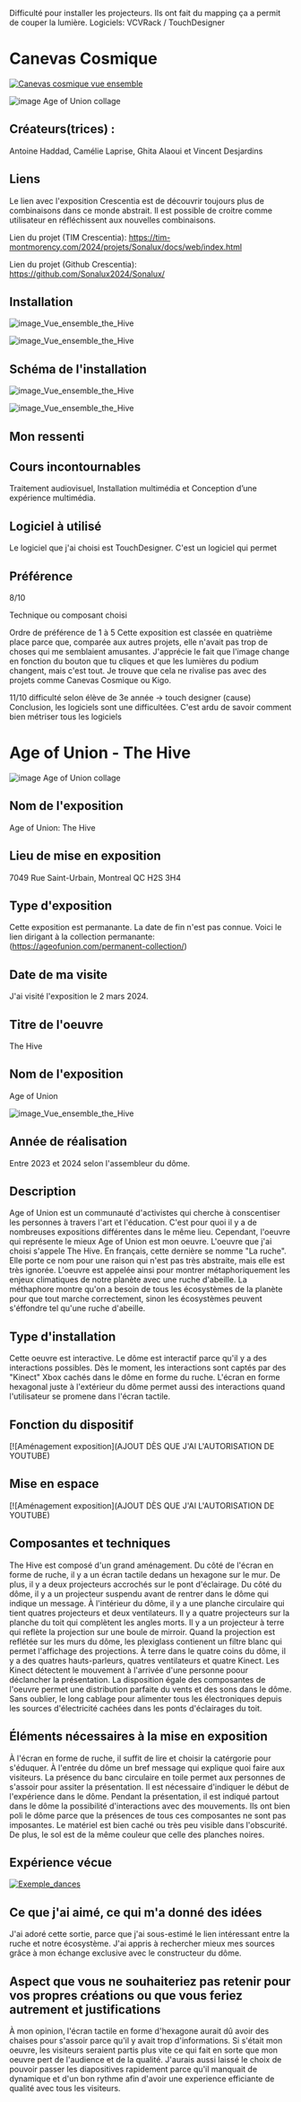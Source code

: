 
Difficulté pour installer les projecteurs. Ils ont fait du mapping ça a permit de couper la lumière.
Logiciels: VCVRack / TouchDesigner

# Canevas Cosmique

[![Canevas cosmique vue ensemble](https://github.com/PerformX2/H24_V11_inspirations_CRUZ/blob/989522648849cacf4cf5d91b01900125f5e392f1/Crescentia/Crescentia_Canevas_Cosmique/Medias/Canevas_cosmique_vue_ensemble.png)](https://www.youtube.com/watch?v=UKHRZihT_z8&list=PLcwpEbanae5KS6LFHpLidNVjHQ6Q0F_Oa)

![image Age of Union collage](Medias/Age_of_Union_présentation.jpg)

## Créateurs(trices) :
Antoine Haddad, Camélie Laprise, Ghita Alaoui et Vincent Desjardins


## Liens
Le lien avec l'exposition Crescentia est de découvrir toujours plus de combinaisons dans ce monde abstrait. Il est possible de croitre comme utilisateur en réfléchissent aux nouvelles combinaisons.

Lien du projet (TIM Crescentia):
https://tim-montmorency.com/2024/projets/Sonalux/docs/web/index.html

Lien du projet (Github Crescentia):
https://github.com/Sonalux2024/Sonalux/


## Installation 

![image_Vue_ensemble_the_Hive](Medias/Vue_ensemble_the_Hive.JPG)

![image_Vue_ensemble_the_Hive](Medias/Vue_ensemble_the_Hive.JPG)


## Schéma de l'installation

![image_Vue_ensemble_the_Hive](Medias/Vue_ensemble_the_Hive.JPG)

![image_Vue_ensemble_the_Hive](Medias/Vue_ensemble_the_Hive.JPG)


## Mon ressenti




## Cours incontournables
Traitement audiovisuel, Installation multimédia et Conception d’une expérience multimédia.


## Logiciel à utilisé
Le logiciel que j'ai choisi est TouchDesigner. C'est un logiciel qui permet 


## Préférence
8/10



Technique ou composant choisi


Ordre de préférence de 1 à 5
Cette exposition est classée en quatrième place parce que, comparée aux autres projets, elle n'avait pas trop de choses qui me semblaient amusantes. J'apprécie le fait que l'image change en fonction du bouton que tu cliques et que les lumières du podium changent, mais c'est tout. Je trouve que cela ne rivalise pas avec des projets comme Canevas Cosmique ou Kigo.

11/10 difficulté selon élève de 3e année -> touch designer (cause) Conclusion, les logiciels sont une difficultées. C'est ardu de savoir comment bien métriser tous les logiciels

# Age of Union - The Hive

![image Age of Union collage](Medias/Age_of_Union_présentation.jpg)


## Nom de l'exposition
Age of Union: The Hive

## Lieu de mise en exposition
7049 Rue Saint-Urbain, Montreal QC H2S 3H4

## Type d'exposition
Cette exposition est permanante. La date de fin n'est pas connue. Voici le lien dirigant à la collection permanante: (https://ageofunion.com/permanent-collection/)

## Date de ma visite
J'ai visité l'exposition le 2 mars 2024.

## Titre de l'oeuvre
The Hive

## Nom de l'exposition
Age of Union

![image_Vue_ensemble_the_Hive](Medias/Vue_ensemble_the_Hive.JPG)

## Année de réalisation
Entre 2023 et 2024 selon l'assembleur du dôme.

## Description
Age of Union est un communauté d'activistes qui cherche à conscentiser les personnes à travers l'art et l'éducation. C'est pour quoi il y a de nombreuses expositions différentes dans le même lieu. Cependant, l'oeuvre qui représente le mieux Age of Union est mon oeuvre. L'oeuvre que j'ai choisi s'appele The Hive. En français, cette dernière se nomme "La ruche". Elle porte ce nom pour une raison qui n'est pas très abstraite, mais elle est très ignorée. L'oeuvre est appelée ainsi pour montrer métaphoriquement les enjeux climatiques de notre planète avec une ruche d'abeille. La méthaphore montre qu'on a besoin de tous les écosystèmes de la planète pour que tout marche correctement, sinon les écosystèmes peuvent s'éffondre tel qu'une ruche d'abeille.

## Type d'installation 
Cette oeuvre est interactive. Le dôme est interactif parce qu'il y a des interactions possibles. Dès le moment, les interactions sont captés par des "Kinect" Xbox cachés dans le dôme en forme du ruche. L'écran en forme hexagonal juste à l'extérieur du dôme permet aussi des interactions quand l'utilisateur se promene dans l'écran tactile.

## Fonction du dispositif
[![Aménagement exposition](AJOUT DÈS QUE J'AI L'AUTORISATION DE YOUTUBE)

## Mise en espace 
[![Aménagement exposition](AJOUT DÈS QUE J'AI L'AUTORISATION DE YOUTUBE)

## Composantes et techniques 
The Hive est composé d'un grand aménagement. Du côté de l'écran en forme de ruche, il y a un écran tactile dedans un hexagone sur le mur. De plus, il y a deux projecteurs accrochés sur le pont d'éclairage. Du côté du dôme, il y a un projecteur suspendu avant de rentrer dans le dôme qui indique un message. À l'intérieur du dôme, il y a une planche circulaire qui tient quatres projecteurs et deux ventilateurs. Il y a quatre projecteurs sur la planche du toit qui complètent les angles morts. Il y a un projecteur à terre qui reflète la projection sur une boule de mirroir. Quand la projection est reflétée sur les murs du dôme, les plexiglass contienent un filtre blanc qui permet l'affichage des projections. À terre dans le quatre coins du dôme, il y a des quatres hauts-parleurs, quatres ventilateurs et quatre Kinect. Les Kinect détectent le mouvement à l'arrivée d'une personne poour déclancher la présentation. La disposition égale des composantes de l'oeuvre permet une distribution parfaite du vents et des sons dans le dôme. Sans oublier, le long cablage pour alimenter tous les électroniques depuis les sources d'électricité cachées dans les ponts d'éclairages du toit.


## Éléments nécessaires à la mise en exposition 
À l'écran en forme de ruche, il suffit de lire et choisir la catérgorie pour s'éduquer. À l'entrée du dôme un bref message qui explique quoi faire aux visiteurs. La présence du banc circulaire en toile permet aux personnes de s'assoir pour assiter la présentation. Il est nécessaire d'indiquer le début de l'expérience dans le dôme. Pendant la présentation, il est indiqué partout dans le dôme la possibilité d'interactions avec des mouvements. Ils ont bien poli le dôme parce que la présences de tous ces composantes ne sont pas imposantes. Le matériel est bien caché ou très peu visible dans l'obscurité. De plus, le sol est de la même couleur que celle des planches noires. 


## Expérience vécue

[![Exemple_dances](https://github.com/PerformX2/H24_V11_inspirations_CRUZ/blob/f5ef270432386ce5054f49096847431d040f3782/semaine_01/JEREMY_SHAW_phase_shifting_index/Capture_2_groupes_dansent.png)](https://www.youtube.com/watch?v=F0KPy2_7XhI?)


## Ce que j'ai aimé, ce qui m'a donné des idées
J'ai adoré cette sortie, parce que j'ai sous-estimé le lien intéressant entre la ruche et notre écosystème. J'ai appris à rechercher mieux mes sources grâce à mon échange exclusive avec le constructeur du dôme.

## Aspect que vous ne souhaiteriez pas retenir pour vos propres créations ou que vous feriez autrement et justifications
À mon opinion, l'écran tactile en forme d'hexagone aurait dû avoir des chaises pour s'assoir parce qu'il y avait trop d'informations. Si s'était mon oeuvre, les visiteurs seraient partis plus vite ce qui fait en sorte que mon oeuvre pert de l'audience et de la qualité. J'aurais aussi laissé le choix de pouvoir passer les diapositives rapidement parce qu'il manquait de dynamique et d'un bon rythme afin d'avoir une experience efficiante de qualité avec tous les visiteurs. 



